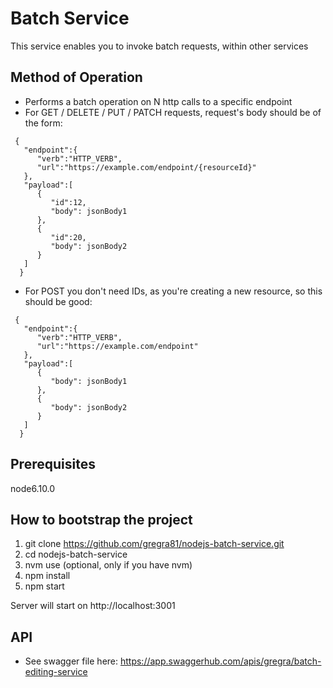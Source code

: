# Batch Service

This service enables you to invoke batch requests, within other services

## Method of Operation
* Performs a batch operation on N http calls to a specific endpoint
* For GET / DELETE / PUT / PATCH requests, request's body should be of the form:
```
 {
   "endpoint":{
      "verb":"HTTP_VERB",
      "url":"https://example.com/endpoint/{resourceId}"
   },
   "payload":[
      {
         "id":12,
         "body": jsonBody1
      },
      {
         "id":20,
         "body": jsonBody2
      }
   ]
  }
```
* For POST you don't need IDs, as you're creating a new resource, so this should be good:
```
 {
   "endpoint":{
      "verb":"HTTP_VERB",
      "url":"https://example.com/endpoint"
   },
   "payload":[
      {
         "body": jsonBody1
      },
      {
         "body": jsonBody2
      }
   ]
  }
```

## Prerequisites
node6.10.0

## How to bootstrap the project

1. git clone https://github.com/gregra81/nodejs-batch-service.git
2. cd nodejs-batch-service
2. nvm use (optional, only if you have nvm)
3. npm install
4. npm start

Server will start on http://localhost:3001

## API

* See swagger file here: https://app.swaggerhub.com/apis/gregra/batch-editing-service
